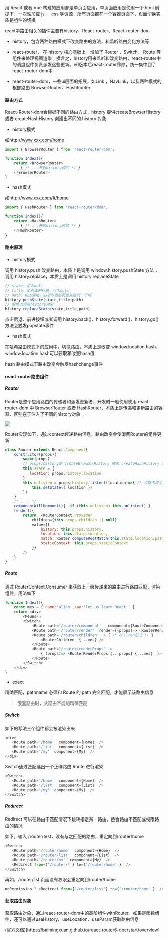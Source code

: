 用 React 或者 Vue 构建的应用都是单页面应用，单页面应用是使用一个 html 前提下，一次性加载 js ， css 等资源，所有页面都在一个容器页面下，页面切换实质是组件的切换

react中路由相关的插件主要有history、React-router、React-router-dom

- history，包含两种路由模式下改变路由的方法，和监听路由变化方法等

- react-router， 在 history 核心基础上，增加了 Router ，Switch ，Route 等组件来处理视图渲染；换言之，history用来监听和改变路由，react-router中的调度组件负责派发这些更新。v6版本后react-router移除，统一集中到了react-router-dom中

- react-router-dom，一些ui层面的拓展，如Link ，NavLink，以及两种模式的根部路由 BrowserRouter、HashRouter

#### 路由方式

React-Router-dom会根据不同的路由方式，history 提供createBrowserHistory 或者 createHashHistory 创建出不同的 history 对象

- history模式

如http://www.xxx.com/home

```js
import { BrowserRouter } from 'react-router-dom';

function Index(){
    return <BrowserRouter>
       { /* ...开启history模式 */ }
    </BrowserRouter>
}
```

- hash模式

如http://www.xxx.com/#/home

```js
import { HashRouter } from 'react-router-dom';

function Index(){
    return <HashRouter>
       { /* ...开启history模式 */ }
    </HashRouter>
}
```

#### 路由原理

- history模式

调用 history.push 改变路由，本质上是调用 window.history.pushState 方法；调用 history.replace，本质上是调用 history.replaceState

```js
// state，可为null
// title，新页面的标题，可为null
// path，新的网址，必须与当前页面处在同一个域
history.pushState(state,title,path)
// 会修改当前history对象
history.replaceState(state,title,path)
```

点击后退、前进按钮或者调用 history.back()、history.forward()、history.go()方法会触发popstate事件

- hash模式

在哈希路由模式下的应用中，切换路由，本质上是改变 window.location.hash，window.location.hash可以获取和改变hash值

hash 路由模式下路由改变会触发hashchange事件

#### react-router路由组件

##### Router

Router是整个应用路由的传递者和派发更新者，开发时一般使用使用 react-router-dom 中 BrowserRouter 或者 HashRouter，本质上是传递和更新路由的容器，区别在于注入了不同的history对象

![](https://p1-juejin.byteimg.com/tos-cn-i-k3u1fbpfcp/49d8c80ea16d4ff59b51412559942cf6~tplv-k3u1fbpfcp-watermark.awebp)

Router实现如下，通过context传递路由信息，路由改变会使消费Router的组件更新

```js
class Router extends React.Component{
    constructor(props){
        super(props)
        // props.history是 createBrowserHistory 或者 createHashHistory 创建的history对象
        this.state = {
           location: props.history.location
        }
        this.unlisten = props.history.listen((location)=>{ /* 当路由发生变化，派发更新 */
            this.setState({ location })
        })
    }
    /* .... */
    componentWillUnmount(){  if (this.unlisten) this.unlisten() } 
    render(){
        return  <RouterContext.Provider  
            children={this.props.children || null}  
            value={{
                history: this.props.history, 
                location: this.state.location,
                match: Router.computeRootMatch(this.state.location.pathname),
                staticContext: this.props.staticContext
            }}
        />
    }
}
```

##### Route

通过 RouterContext.Consumer 来获取上一级传递来的路由进行路由匹配，渲染组件。用法如下

```js
function Index(){ 
    const mes = { name:'alien',say:'let us learn React!' }
    return <div>      
        <Meuns/>
        <Switch>
            <Route path='/router/component'   component={RouteComponent}   /> { /* Route Component形式 */ }
            <Route path='/router/render'  render={(props)=> <RouterRender { ...props }  /> }  {...mes}  /> { /* Render形式 */ }
            <Route path='/router/children'  > { /* chilren形式 */ }
                <RouterChildren  {...mes} />
            </Route>
            <Route path="/router/renderProps"  >
                { (props)=> <RouterRenderProps {...props} {...mes}  /> }  {/* renderProps形式 */}
            </Route>
        </Switch>
    </div>
}
```

- exact

精确匹配，pathname 必须和 Route 的 path 完全匹配，才能展示该路由信息

> 嵌套路由时，父路由不能加精确匹配

##### Switch

如下的写法三个组件都会被渲染出来

```js
<div>
   <Route path='/home'  component={Home}  />
   <Route path='/list'  component={List}  />
   <Route path='/my'  component={My}  />
</div>
```

Switch通过匹配选出一个正确路由 Route 进行渲染

```js
<Switch>
   <Route path='/home'  component={Home}  />
   <Route path='/list'  component={List}  />
   <Route path='/my'  component={My}  />
</Switch>
```

##### Redirect

Redirect 可以在路由不匹配情况下跳转指定某一路由，适合路由不匹配或权限路由的情况

如下，输入 /router/test，没有与之匹配的路由，重定向到/router/home

```js
<Switch>
   <Route path='/router/home'  component={Home}  />
   <Route path='/router/list'  component={List}  />
   <Route path='/router/my'  component={My}  />
   <Redirect from={'/router/*'} to={'/router/home' }  />
</Switch>
```

再如，/router/list 页面没有权限会重定向到/router/home

```js
noPermission ? <Redirect from={'/router/list'} to={'/router/home' }  /> : <Route path='/router/list'  component={List}  />
```

#### 获取路由对象

获取路由对象，通过react-router-dom中的高阶组件withRouter，如果是函数组件，还可以通过useHistory、useLocation、useParam获取路由信息

(官方文档)[https://baimingxuan.github.io/react-router6-doc/start/overview]